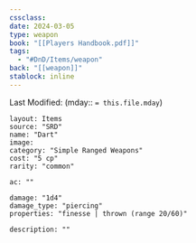 ```yaml
---
cssclass: 
date: 2024-03-05
type: weapon
book: "[[Players Handbook.pdf]]"
tags:
  - "#DnD/Items/weapon"
back: "[[weapon]]"
stablock: inline
---
```

Last Modified: (mday:: `= this.file.mday`)


```statblock
layout: Items
source: "SRD"
name: "Dart"
image: 
category: "Simple Ranged Weapons"
cost: "5 cp"
rarity: "common"

ac: ""

damage: "1d4"
damage_type: "piercing"
properties: "finesse | thrown (range 20/60)"

description: ""
```